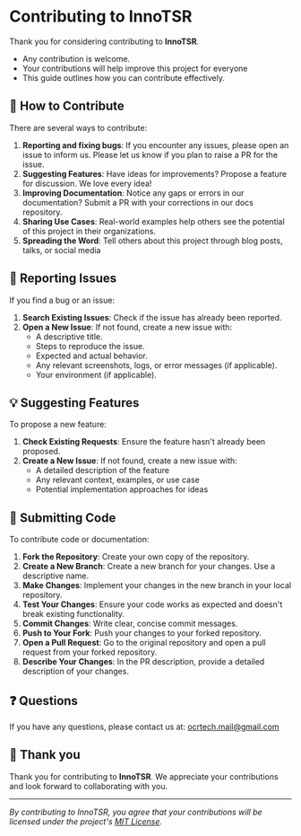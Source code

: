 # Contributing to InnoTSR

Thank you for considering contributing to **InnoTSR**. 
- Any contribution is welcome.
- Your contributions will help improve this project for everyone
- This guide outlines how you can contribute effectively.


<!-- ## Table of Contents
- [How to Contribute](#contribute)
- [Reporting Issues](#repoting)
- [Suggesting Features](#proposing)
- [Submitting Code](#submitting)

<br> -->
<!-- - [Style Guide](#guide) -->




## 🌟 How to Contribute
There are several ways to contribute:
1. **Reporting and fixing bugs**: If you encounter any issues, please open an issue to inform us. Please let us know if you plan to raise a PR for the issue.
2. **Suggesting Features**: Have ideas for improvements? Propose a feature for discussion. We love every idea!
3. **Improving Documentation**: Notice any gaps or errors in our documentation? Submit a PR with your corrections in our docs repository.
4. **Sharing Use Cases**: Real-world examples help others see the potential of this project in their organizations.
5. **Spreading the Word**: Tell others about this project through blog posts, talks, or social media



## 📝 Reporting Issues
If you find a bug or an issue:

1) **Search Existing Issues**: Check if the issue has already been reported.
2) **Open a New Issue**: If not found, create a new issue with:
   - A descriptive title.
   - Steps to reproduce the issue.
   - Expected and actual behavior.
   - Any relevant screenshots, logs, or error messages (if applicable). 
   - Your environment (if applicable).



## 💡 Suggesting Features
To propose a new feature:

1) **Check Existing Requests**: Ensure the feature hasn't already been proposed.
2) **Create a New Issue**: If not found, create a new issue with:
   - A detailed description of the feature
   - Any relevant context, examples, or use case  
   - Potential implementation approaches for ideas


## 🚀 Submitting Code
To contribute code or documentation:

1) **Fork the Repository**: Create your own copy of the repository.
2) **Create a New Branch**: Create a new branch for your changes. Use a descriptive name.
3) **Make Changes**: Implement your changes in the new branch in your local repository.
4) **Test Your Changes**: Ensure your code works as expected and doesn't break existing functionality.
5) **Commit Changes**: Write clear, concise commit messages.
6) **Push to Your Fork**: Push your changes to your forked repository.
7) **Open a Pull Request**: Go to the original repository and open a pull request from your forked repository.
8) **Describe Your Changes**: In the PR description, provide a detailed description of your changes.



<!-- ## 📝 Code Style Guidelines
When contributing code, please follow these guidelines:
- Follow existing code style and patterns in the repository.
- Write clear, self-documenting code with descriptive variable and function names.
- Include comments for complex logic or non-obvious behavior.
- Write tests for new functionality and any changes.
- Update documentation for user-facing changes. -->


## ❓ Questions
If you have any questions, please contact us at: ocrtech.mail@gmail.com



## 🎉 Thank you
Thank you for contributing to **InnoTSR**. We appreciate your contributions and look forward to collaborating with you.
<!-- - We appreciate your help in making this project better. -->


---

*By contributing to InnoTSR, you agree that your contributions will be licensed under the project's [MIT License](./LICENSE).*
















